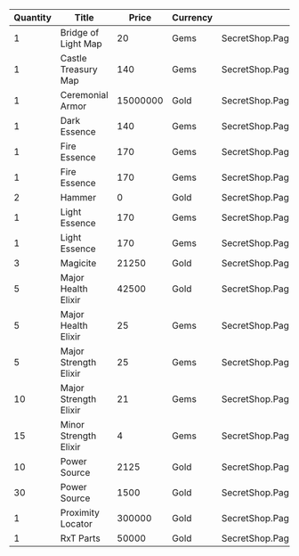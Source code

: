 | Quantity | Title | Price | Currency |  Dev Name |
| -------- | ----- | ----- | -------- |  -------- |
| 1 | Bridge of Light Map | 20 | Gems | SecretShop.Page02.TreasureMap.03 |
| 1 | Castle Treasury Map | 140 | Gems | SecretShop.Page02.UnderworldTrader.22 |
| 1 | Ceremonial Armor | 15000000 | Gold | SecretShop.Page02.CharShard.04 |
| 1 | Dark Essence | 140 | Gems | SecretShop.Page02.UnderworldTrader.02 |
| 1 | Fire Essence | 170 | Gems | SecretShop.Page02.Reagent.21 |
| 1 | Fire Essence | 170 | Gems | SecretShop.Page02.Reagent.27 |
| 2 | Hammer | 0 | Gold | SecretShop.Page02.Free.06 |
| 1 | Light Essence | 170 | Gems | SecretShop.Page02.Reagent.23 |
| 1 | Light Essence | 170 | Gems | SecretShop.Page02.Shard.08 |
| 3 | Magicite | 21250 | Gold | SecretShop.Page02.Ore.01 |
| 5 | Major Health Elixir | 42500 | Gold | SecretShop.Page02.Elixir.01 |
| 5 | Major Health Elixir | 25 | Gems | SecretShop.Page02.Elixir.06 |
| 5 | Major Strength Elixir | 25 | Gems | SecretShop.Page02.Elixir.09 |
| 10 | Major Strength Elixir | 21 | Gems | SecretShop.Page02.UnderworldTrader.06 |
| 15 | Minor Strength Elixir | 4 | Gems | SecretShop.Page02.UnderworldTrader.07 |
| 10 | Power Source | 2125 | Gold | SecretShop.Page02.Reagent.05 |
| 30 | Power Source | 1500 | Gold | SecretShop.Page02.UnderworldTraderGold.01 |
| 1 | Proximity Locator | 300000 | Gold | SecretShop.Page02.Misc.01 |
| 1 | RxT Parts | 50000 | Gold | SecretShop.Page02.Misc.09 |

